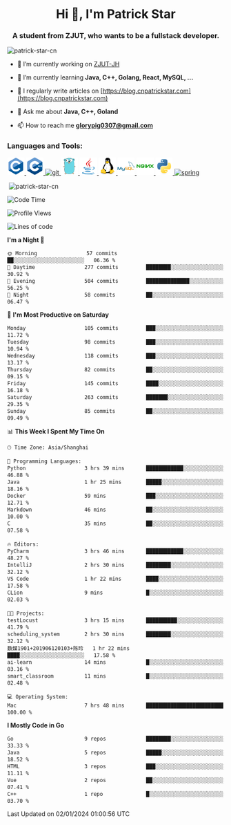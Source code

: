 <h1 align="center">Hi 👋, I'm Patrick Star</h1>
<h3 align="center">A student from ZJUT, who wants to be a fullstack developer.</h3>

<p align="left"> <img src="https://komarev.com/ghpvc/?username=patrick-star-cn&label=Profile%20views&color=0e75b6&style=flat" alt="patrick-star-cn" /> </p>

- 🔭 I’m currently working on [ZJUT-JH](https://github.com/zjutjh)

- 🌱 I’m currently learning **Java, C++, Golang, React, MySQL, ...**

- 📝 I regularly write articles on [https://blog.cnpatrickstar.com](https://blog.cnpatrickstar.com)

- 💬 Ask me about **Java, C++, Goland**

- 📫 How to reach me **glorypig0307@gmail.com**


<h3 align="left">Languages and Tools:</h3>
<p align="left"> 
  <a href="https://www.cprogramming.com/" target="_blank" rel="noreferrer"> 
    <img src="https://raw.githubusercontent.com/devicons/devicon/master/icons/c/c-original.svg" alt="c" width="40" height="40"/> 
  </a> 
  <a href="https://www.w3schools.com/cpp/" target="_blank" rel="noreferrer"> 
    <img src="https://raw.githubusercontent.com/devicons/devicon/master/icons/cplusplus/cplusplus-original.svg" alt="cplusplus" width="40" height="40"/> 
  </a> 
  <a href="https://git-scm.com/" target="_blank" rel="noreferrer"> 
    <img src="https://www.vectorlogo.zone/logos/git-scm/git-scm-icon.svg" alt="git" width="40" height="40"/> 
  </a> 
  <a href="https://golang.org" target="_blank" rel="noreferrer"> 
    <img src="https://raw.githubusercontent.com/devicons/devicon/master/icons/go/go-original.svg" alt="go" width="40" height="40"/> 
  </a> 
  <a href="https://www.java.com" target="_blank" rel="noreferrer"> 
    <img src="https://raw.githubusercontent.com/devicons/devicon/master/icons/java/java-original.svg" alt="java" width="40" height="40"/> 
  </a> 
  <a href="https://www.linux.org/" target="_blank" rel="noreferrer"> 
    <img src="https://raw.githubusercontent.com/devicons/devicon/master/icons/linux/linux-original.svg" alt="linux" width="40" height="40"/> 
  </a> 
  <a href="https://www.mysql.com/" target="_blank" rel="noreferrer"> 
    <img src="https://raw.githubusercontent.com/devicons/devicon/master/icons/mysql/mysql-original-wordmark.svg" alt="mysql" width="40" height="40"/> 
  </a> 
  <a href="https://www.nginx.com" target="_blank" rel="noreferrer"> 
    <img src="https://raw.githubusercontent.com/devicons/devicon/master/icons/nginx/nginx-original.svg" alt="nginx" width="40" height="40"/> 
  </a> 
  <a href="https://www.python.org" target="_blank" rel="noreferrer"> 
    <img src="https://raw.githubusercontent.com/devicons/devicon/master/icons/python/python-original.svg" alt="python" width="40" height="40"/> 
  </a> 
  <a href="https://spring.io/" target="_blank" rel="noreferrer"> 
    <img src="https://www.vectorlogo.zone/logos/springio/springio-icon.svg" alt="spring" width="40" height="40"/> 
  </a>
</p>

<p>&nbsp;<img align="center" src="https://github-readme-stats.vercel.app/api?username=patrick-star-cn&show_icons=true&locale=en" alt="patrick-star-cn" /></p>

<!--START_SECTION:waka-->
![Code Time](http://img.shields.io/badge/Code%20Time-497%20hrs%2021%20mins-blue)

![Profile Views](http://img.shields.io/badge/Profile%20Views-0-blue)

![Lines of code](https://img.shields.io/badge/From%20Hello%20World%20I%27ve%20Written-5.2%20million%20lines%20of%20code-blue)

**I'm a Night 🦉** 

```text
🌞 Morning                57 commits          ██░░░░░░░░░░░░░░░░░░░░░░░   06.36 % 
🌆 Daytime                277 commits         ████████░░░░░░░░░░░░░░░░░   30.92 % 
🌃 Evening                504 commits         ██████████████░░░░░░░░░░░   56.25 % 
🌙 Night                  58 commits          ██░░░░░░░░░░░░░░░░░░░░░░░   06.47 % 
```
📅 **I'm Most Productive on Saturday** 

```text
Monday                   105 commits         ███░░░░░░░░░░░░░░░░░░░░░░   11.72 % 
Tuesday                  98 commits          ███░░░░░░░░░░░░░░░░░░░░░░   10.94 % 
Wednesday                118 commits         ███░░░░░░░░░░░░░░░░░░░░░░   13.17 % 
Thursday                 82 commits          ██░░░░░░░░░░░░░░░░░░░░░░░   09.15 % 
Friday                   145 commits         ████░░░░░░░░░░░░░░░░░░░░░   16.18 % 
Saturday                 263 commits         ███████░░░░░░░░░░░░░░░░░░   29.35 % 
Sunday                   85 commits          ██░░░░░░░░░░░░░░░░░░░░░░░   09.49 % 
```


📊 **This Week I Spent My Time On** 

```text
🕑︎ Time Zone: Asia/Shanghai

💬 Programming Languages: 
Python                   3 hrs 39 mins       ████████████░░░░░░░░░░░░░   46.88 % 
Java                     1 hr 25 mins        █████░░░░░░░░░░░░░░░░░░░░   18.16 % 
Docker                   59 mins             ███░░░░░░░░░░░░░░░░░░░░░░   12.71 % 
Markdown                 46 mins             ██░░░░░░░░░░░░░░░░░░░░░░░   10.00 % 
C                        35 mins             ██░░░░░░░░░░░░░░░░░░░░░░░   07.58 % 

🔥 Editors: 
PyCharm                  3 hrs 46 mins       ████████████░░░░░░░░░░░░░   48.27 % 
IntelliJ                 2 hrs 30 mins       ████████░░░░░░░░░░░░░░░░░   32.12 % 
VS Code                  1 hr 22 mins        ████░░░░░░░░░░░░░░░░░░░░░   17.58 % 
CLion                    9 mins              █░░░░░░░░░░░░░░░░░░░░░░░░   02.03 % 

🐱‍💻 Projects: 
testLocust               3 hrs 15 mins       ██████████░░░░░░░░░░░░░░░   41.79 % 
scheduling_system        2 hrs 30 mins       ████████░░░░░░░░░░░░░░░░░   32.12 % 
数媒1901+201906120103+陈玲   1 hr 22 mins        ████░░░░░░░░░░░░░░░░░░░░░   17.58 % 
ai-learn                 14 mins             █░░░░░░░░░░░░░░░░░░░░░░░░   03.16 % 
smart_classroom          11 mins             █░░░░░░░░░░░░░░░░░░░░░░░░   02.48 % 

💻 Operating System: 
Mac                      7 hrs 48 mins       █████████████████████████   100.00 % 
```

**I Mostly Code in Go** 

```text
Go                       9 repos             ████████░░░░░░░░░░░░░░░░░   33.33 % 
Java                     5 repos             █████░░░░░░░░░░░░░░░░░░░░   18.52 % 
HTML                     3 repos             ███░░░░░░░░░░░░░░░░░░░░░░   11.11 % 
Vue                      2 repos             ██░░░░░░░░░░░░░░░░░░░░░░░   07.41 % 
C++                      1 repo              █░░░░░░░░░░░░░░░░░░░░░░░░   03.70 % 
```




 Last Updated on 02/01/2024 01:00:56 UTC
<!--END_SECTION:waka-->